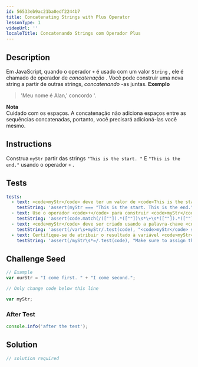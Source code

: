 ```yaml
---
id: 56533eb9ac21ba0edf2244b7
title: Concatenating Strings with Plus Operator
lessonType: 1
videoUrl: ''
localeTitle: Concatenando Strings com Operador Plus
---
```


## Description
<section id="description"> Em JavaScript, quando o operador <code>+</code> é usado com um valor <code>String</code> , ele é chamado de operador de <dfn>concatenação</dfn> . Você pode construir uma nova string a partir de outras strings, <dfn>concatenando</dfn> -as juntas. <strong>Exemplo</strong> <blockquote> &#39;Meu nome é Alan,&#39; concordo &#39;. </blockquote> <strong>Nota</strong> <br> Cuidado com os espaços. A concatenação não adiciona espaços entre as sequências concatenadas, portanto, você precisará adicioná-las você mesmo. </section>

## Instructions
<section id="instructions"> Construa <code>myStr</code> partir das strings <code>&quot;This is the start. &quot;</code> E <code>&quot;This is the end.&quot;</code> usando o operador <code>+</code> . </section>

## Tests
<section id='tests'>

```yml
tests:
  - text: <code>myStr</code> deve ter um valor de <code>This is the start. This is the end.</code>
    testString: 'assert(myStr === "This is the start. This is the end.", "<code>myStr</code> should have a value of <code>This is the start. This is the end.</code>");'
  - text: Use o operador <code>+</code> para construir <code>myStr</code>
    testString: 'assert(code.match(/([""]).*([""])\s*\+\s*([""]).*([""])/g).length > 1, "Use the <code>+</code> operator to build <code>myStr</code>");'
  - text: <code>myStr</code> deve ser criado usando a palavra-chave <code>var</code> .
    testString: 'assert(/var\s+myStr/.test(code), "<code>myStr</code> should be created using the <code>var</code> keyword.");'
  - text: Certifique-se de atribuir o resultado à variável <code>myStr</code> .
    testString: 'assert(/myStr\s*=/.test(code), "Make sure to assign the result to the <code>myStr</code> variable.");'

```

</section>

## Challenge Seed
<section id='challengeSeed'>

<div id='js-seed'>

```js
// Example
var ourStr = "I come first. " + "I come second.";

// Only change code below this line

var myStr;

```

</div>


### After Test
<div id='js-teardown'>

```js
console.info('after the test');
```

</div>

</section>

## Solution
<section id='solution'>

```js
// solution required
```
</section>
